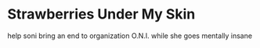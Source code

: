 # Strawberries Under My Skin
help soni bring an end to organization O.N.I. while she goes mentally insane
